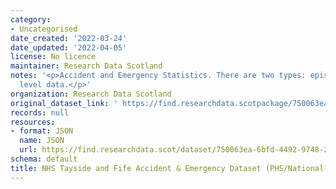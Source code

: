 ```yaml
---
category:
- Uncategorised
date_created: '2022-03-24'
date_updated: '2022-04-05'
license: No licence
maintainer: Research Data Scotland
notes: '<p>Accident and Emergency Statistics. There are two types: episode and aggregate
  level data.</p>'
organization: Research Data Scotland
original_dataset_link: ' https://find.researchdata.scotpackage/750063ea-6bfd-4492-9748-2a18080cf6ea'
records: null
resources:
- format: JSON
  name: JSON
  url: https://find.researchdata.scot/dataset/750063ea-6bfd-4492-9748-2a18080cf6ea/resource/750063ea-6bfd-4492-9748-2a18080cf6ea/download/datadictionary.json
schema: default
title: NHS Tayside and Fife Accident & Emergency Dataset (PHS/National)
---
```

